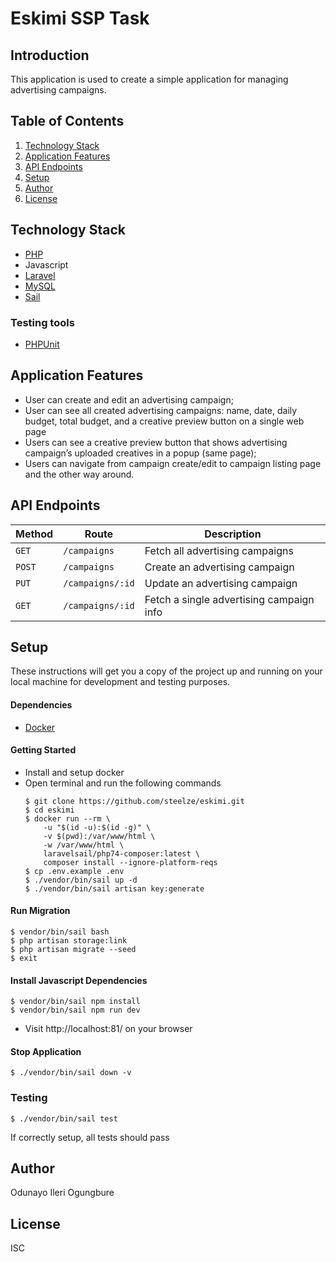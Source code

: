 # Eskimi SSP Task

## Introduction
This application is used to create a simple application for managing advertising campaigns. 


## Table of Contents
1. <a href="#technology-stack">Technology Stack</a>
2. <a href="#application-features">Application Features</a>
3. <a href="#api-endpoints">API Endpoints</a>
4. <a href="#setup">Setup</a>
5. <a href="#author">Author</a>
6. <a href="#license">License</a>


## Technology Stack
  - [PHP](https://www.php.net)
  - Javascript
  - [Laravel](https://laravel.com)
  - [MySQL](https://www.mysql.com)
  - [Sail](https://laravel.com/docs/8.x/sail)
  ### Testing tools
  - [PHPUnit](https://phpunit.de) 

## Application Features
* User can create and edit an advertising campaign;
* User can see all created advertising campaigns: name, date, daily budget, total budget, and a creative preview button on a single web page
* Users can see a creative preview button that shows advertising campaign’s uploaded creatives in a popup (same page);
* Users can navigate from campaign create/edit to campaign listing page and the other way around.

## API Endpoints
Method | Route | Description
--- | --- | ---
`GET` | `/campaigns` | Fetch all advertising campaigns
`POST` | `/campaigns` | Create an advertising campaign
`PUT` | `/campaigns/:id` | Update an advertising campaign
`GET` | `/campaigns/:id` | Fetch a single advertising campaign info

## Setup
These instructions will get you a copy of the project up and running on your local machine for development and testing purposes.

  #### Dependencies
  - [Docker](https://docs.docker.com/desktop/mac/install/)
 
  #### Getting Started
  - Install and setup docker
  - Open terminal and run the following commands
    ```
    $ git clone https://github.com/steelze/eskimi.git
    $ cd eskimi
    $ docker run --rm \
        -u "$(id -u):$(id -g)" \
        -v $(pwd):/var/www/html \
        -w /var/www/html \
        laravelsail/php74-composer:latest \
        composer install --ignore-platform-reqs
    $ cp .env.example .env
    $ ./vendor/bin/sail up -d
    $ ./vendor/bin/sail artisan key:generate
    ```
  #### Run Migration
    $ vendor/bin/sail bash
    $ php artisan storage:link
    $ php artisan migrate --seed
    $ exit
  #### Install Javascript Dependencies
    $ vendor/bin/sail npm install
    $ vendor/bin/sail npm run dev
  - Visit http://localhost:81/ on your browser
  #### Stop Application
    $ ./vendor/bin/sail down -v

  ### Testing
  ```
  $ ./vendor/bin/sail test
  ```
  If correctly setup, all tests should pass
  
## Author
Odunayo Ileri Ogungbure

## License
ISC
